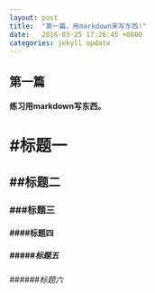```yaml
---
layout: post
title:  "第一篇，用markdown来写东西!"
date:   2016-03-25 17:26:45 +0800
categories: jekyll update
---
```

## 第一篇

#### 练习用markdown写东西。

# #标题一

## ##标题二

### ###标题三

#### ####标题四

##### #####标题五

###### ######标题六
